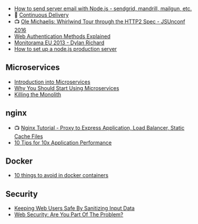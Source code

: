 - [How to send server email with Node.js - sendgrid, mandrill, mailgun, etc.](https://youtu.be/zrXOjWICmGw?list=PLoYCgNOIyGAApoDfJHjmMgGNlYenKg5jO)
- :notebook: [Continuous Delivery](https://medium.com/continuous-delivery/continuous-delivery-3a4a55baa58a#.zdbnne30w)
- :tv: [Ole Michaelis: Whirlwind Tour through the HTTP2 Spec - JSUnconf 2016](https://youtu.be/UBtU606qWOI)
- [Web Authentication Methods Explained](https://blog.risingstack.com/web-authentication-methods-explained/)
- [Monitorama EU 2013 - Dylan Richard](https://vimeo.com/75176595)
- [How to set up a node.js production server](https://dennisbeatty.com/how-to-set-up-a-node-js-production-server/)

## Microservices
- [Introduction into Microservices](https://specify.io/concepts/microservices)
- [Why You Should Start Using Microservices](https://blog.risingstack.com/why-you-should-start-using-microservices/)
- [Killing the Monolith](https://blog.risingstack.com/killing-the-monolithic-architecture/)

## nginx
- :tv: [Nginx Tutorial - Proxy to Express Application, Load Balancer, Static Cache Files](https://youtu.be/FJrs0Ar9asY)
- [10 Tips for 10x Application Performance](https://www.nginx.com/blog/10-tips-for-10x-application-performance/)

## Docker
- [10 things to avoid in docker containers](http://developerblog.redhat.com/2016/02/24/10-things-to-avoid-in-docker-containers/)

## Security
- [Keeping Web Users Safe By Sanitizing Input Data](https://www.smashingmagazine.com/2011/01/keeping-web-users-safe-by-sanitizing-input-data/)
- [Web Security: Are You Part Of The Problem?](https://www.smashingmagazine.com/2010/01/web-security-primer-are-you-part-of-the-problem/)
